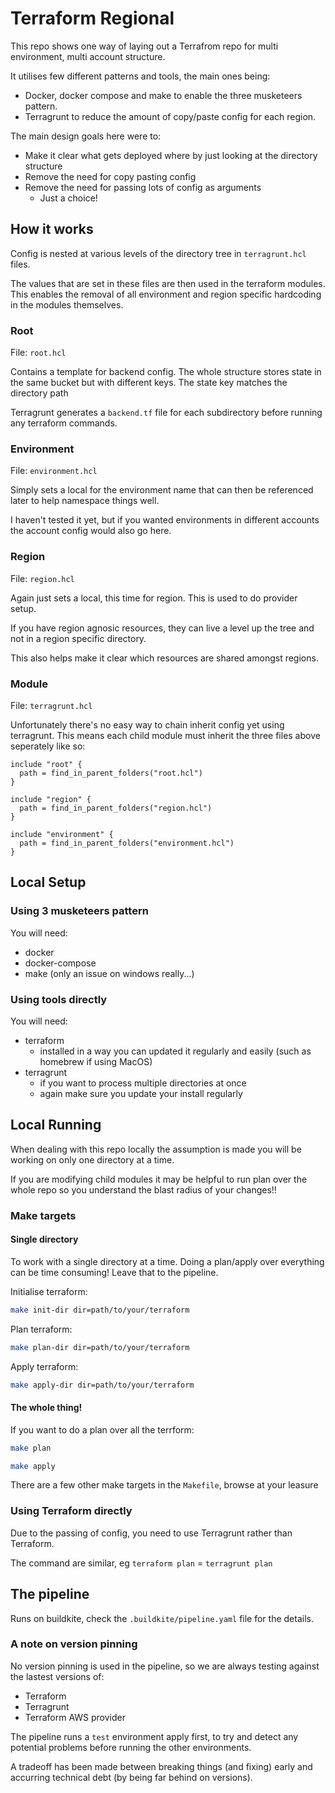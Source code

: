 # Terraform Regional

This repo shows one way of laying out a Terrafrom repo for multi environment, multi account structure.

It utilises few different patterns and tools, the main ones being:

- Docker, docker compose and make to enable the three musketeers pattern.
- Terragrunt to reduce the amount of copy/paste config for each region.

The main design goals here were to:

- Make it clear what gets deployed where by just looking at the directory structure
- Remove the need for copy pasting config
- Remove the need for passing lots of config as arguments
  - Just a choice!

## How it works

Config is nested at various levels of the directory tree in `terragrunt.hcl` files.

The values that are set in these files are then used in the terraform modules.
This enables the removal of all environment and region specific hardcoding in the modules themselves.

### Root

File: `root.hcl`

Contains a template for backend config.
The whole structure stores state in the same bucket but with different keys.
The state key matches the directory path

Terragrunt generates a `backend.tf` file for each subdirectory before running any terraform commands.

### Environment

File: `environment.hcl`

Simply sets a local for the environment name that can then be referenced later to help namespace things well.

I haven't tested it yet, but if you wanted environments in different accounts the account config would also go here.

### Region

File: `region.hcl`

Again just sets a local, this time for region. This is used to do provider setup.

If you have region agnosic resources, they can live a level up the tree and not in a region specific directory.

This also helps make it clear which resources are shared amongst regions.

### Module

File: `terragrunt.hcl`

Unfortunately there's no easy way to chain inherit config yet using terragrunt.
This means each child module must inherit the three files above seperately like so:

```hcl
include "root" {
  path = find_in_parent_folders("root.hcl")
}

include "region" {
  path = find_in_parent_folders("region.hcl")
}

include "environment" {
  path = find_in_parent_folders("environment.hcl")
}
```

## Local Setup

### Using 3 musketeers pattern

You will need:

- docker
- docker-compose
- make (only an issue on windows really...)

### Using tools directly

You will need:

- terraform
  - installed in a way you can updated it regularly and easily (such as homebrew if using MacOS)
- terragrunt
  - if you want to process multiple directories at once
  - again make sure you update your install regularly

## Local Running

When dealing with this repo locally the assumption is made you will be working on only one directory at a time.

If you are modifying child modules it may be helpful to run plan over the whole repo so you understand the blast radius of your changes!!

### Make targets

#### Single directory

To work with a single directory at a time.
Doing a plan/apply over everything can be time consuming! Leave that to the pipeline.

Initialise terraform:

```bash
make init-dir dir=path/to/your/terraform
```

Plan terraform:

```bash
make plan-dir dir=path/to/your/terraform
```

Apply terraform:

```bash
make apply-dir dir=path/to/your/terraform
```

#### The whole thing!

If you want to do a plan over all the terrform:

```bash
make plan
```

```bash
make apply
```

There are a few other make targets in the `Makefile`, browse at your leasure

### Using Terraform directly

Due to the passing of config, you need to use Terragrunt rather than Terraform.

The command are similar, eg `terraform plan` = `terragrunt plan`

## The pipeline

Runs on buildkite, check the `.buildkite/pipeline.yaml` file for the details.

### A note on version pinning

No version pinning is used in the pipeline, so we are always testing against the lastest versions of:

- Terraform
- Terragrunt
- Terraform AWS provider

The pipeline runs a `test` environment apply first, to try and detect any potential problems before running the other environments.

A tradeoff has been made between breaking things (and fixing) early and accurring technical debt (by being far behind on versions).
